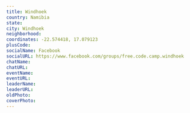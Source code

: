 ```yaml
---
title: Windhoek
country: Namibia
state: 
city: Windhoek
neighborhood: 
coordinates: -22.574418, 17.079123
plusCode:
socialName: Facebook
socialURL: https://www.facebook.com/groups/free.code.camp.windhoek
chatName:
chatURL:
eventName:
eventURL:
leaderName:
leaderURL:
oldPhoto: 
coverPhoto:
---
```

